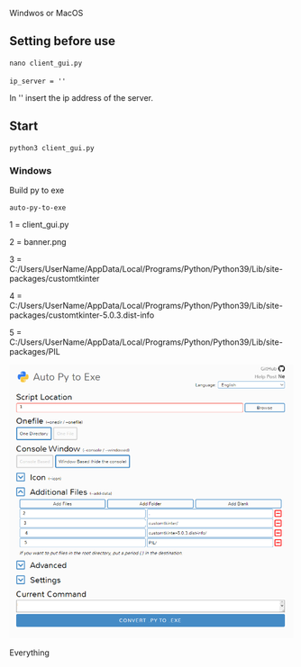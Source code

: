 Windwos or MacOS

## Setting before use

```
nano client_gui.py

ip_server = ''
```
In '' insert the ip address of the server.

## Start
```
python3 client_gui.py
```

### Windows

Build py to exe

```
auto-py-to-exe
```

1 = client_gui.py

2 = banner.png

3 = C:/Users/UserName/AppData/Local/Programs/Python/Python39/Lib/site-packages/customtkinter

4 = C:/Users/UserName/AppData/Local/Programs/Python/Python39/Lib/site-packages/customtkinter-5.0.3.dist-info

5 = C:/Users/UserName/AppData/Local/Programs/Python/Python39/Lib/site-packages/PIL

![](/example/1.png)

Everything